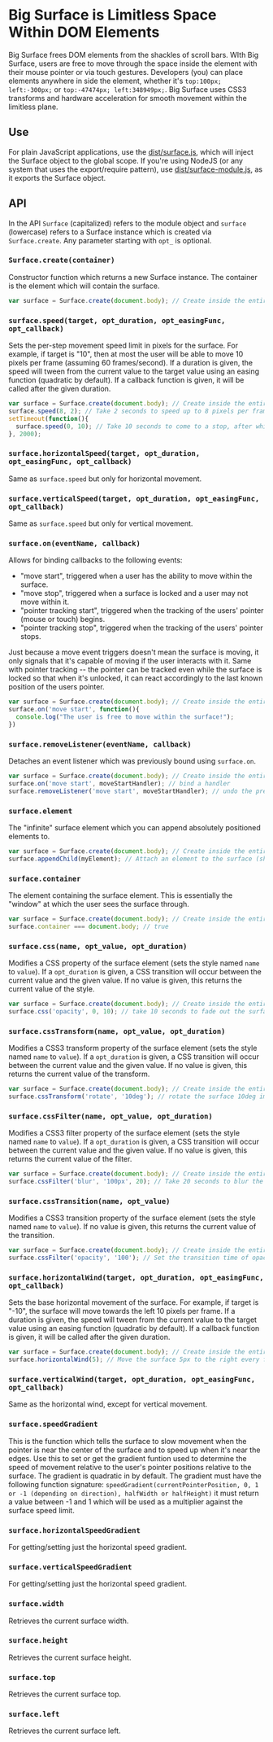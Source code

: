 # Big Surface is Limitless Space Within DOM Elements

Big Surface frees DOM elements from the shackles of scroll bars. WIth Big Surface, users are free to move through 
the space inside the element with their mouse pointer or via touch gestures. Developers (you) can place elements 
anywhere in side the element, whether it's `top:100px; left:-300px;` or `top:-47474px; left:348949px;`. Big Surface 
uses CSS3 transforms and hardware acceleration for smooth movement within the limitless plane.

## Use
For plain JavaScript applications, use the [dist/surface.js](https://raw.github.com/ozanturgut/big-surface/master/dist/surface.js), which will inject the Surface object to the global
scope. If you're using NodeJS (or any system that uses the export/require pattern), use [dist/surface-module.js](https://raw.github.com/ozanturgut/big-surface/master/dist/surface-module.js), 
as it exports the Surface object.

## API
In the API `Surface` (capitalized) refers to the module object and `surface` (lowercase) refers to a 
Surface instance which is created via `Surface.create`. Any parameter starting with `opt_` is optional.

### `Surface.create(container)`
Constructor function which returns a new Surface instance. The container is the element which will contain
the surface.

```javascript
var surface = Surface.create(document.body); // Create inside the entire document body
```

### `surface.speed(target, opt_duration, opt_easingFunc, opt_callback)`
Sets the per-step movement speed limit in pixels for the surface. For example, if target is "10", then at most the
user will be able to move 10 pixels per frame (assuming 60 frames/second). If a duration is given, the speed
will tween from the current value to the target value using an easing function (quadratic by default). If a callback
function is given, it will be called after the given duration.

```javascript
var surface = Surface.create(document.body); // Create inside the entire document body
surface.speed(8, 2); // Take 2 seconds to speed up to 8 pixels per frame in 2 second, this will trigger 'move start'
setTimeout(function(){
  surface.speed(0, 10); // Take 10 seconds to come to a stop, after which the 'move stop' will fire
}, 2000);
```

### `surface.horizontalSpeed(target, opt_duration, opt_easingFunc, opt_callback)`
Same as `surface.speed` but only for horizontal movement.

### `surface.verticalSpeed(target, opt_duration, opt_easingFunc, opt_callback)`
Same as `surface.speed` but only for vertical movement.

### `surface.on(eventName, callback)`
Allows for binding callbacks to the following events:

* "move start", triggered when a user has the ability to move within the surface.
* "move stop", triggered when a surface is locked and a user may not move within it.
* "pointer tracking start", triggered when the tracking of the users' pointer (mouse or touch) begins.
* "pointer tracking stop", triggered when the tracking of the users' pointer stops.

Just because a move event triggers doesn't mean the surface is moving, it only signals that it's capable of moving
if the user interacts with it. Same with pointer tracking -- the pointer can be tracked even while the surface
is locked so that when it's unlocked, it can react accordingly to the last known position of the users pointer.

```javascript
var surface = Surface.create(document.body); // Create inside the entire document body
surface.on('move start', function(){
  console.log("The user is free to move within the surface!");
})
```

### `surface.removeListener(eventName, callback)`
Detaches an event listener which was previously bound using `surface.on`.

```javascript
var surface = Surface.create(document.body); // Create inside the entire document body
surface.on('move start', moveStartHandler); // bind a handler
surface.removeListener('move start', moveStartHandler); // undo the previous line of code
```

### `surface.element`
The "infinite" surface element which you can append absolutely positioned elements to.

```javascript
var surface = Surface.create(document.body); // Create inside the entire document body
surface.appendChild(myElement); // Attach an element to the surface (should be absolutely positioned)
```

### `surface.container`
The element containing the surface element. This is essentially the "window" at which the user sees the surface through.

```javascript
var surface = Surface.create(document.body); // Create inside the entire document body
surface.container === document.body; // true
```

### `surface.css(name, opt_value, opt_duration)`
Modifies a CSS property of the surface element (sets the style named `name` to `value`). If a `opt_duration` is given,
a CSS transition will occur between the current value and the given value. If no value is given, this returns
the current value of the style.

```javascript
var surface = Surface.create(document.body); // Create inside the entire document body
surface.css('opacity', 0, 10); // take 10 seconds to fade out the surface
```

### `surface.cssTransform(name, opt_value, opt_duration)`
Modifies a CSS3 transform property of the surface element (sets the style named `name` to `value`). If a 
`opt_duration` is given, a CSS transition will occur between the current value and the given value. If no 
value is given, this returns the current value of the transform.

```javascript
var surface = Surface.create(document.body); // Create inside the entire document body
surface.cssTransform('rotate', '10deg'); // rotate the surface 10deg immediately
```

### `surface.cssFilter(name, opt_value, opt_duration)`
Modifies a CSS3 filter property of the surface element (sets the style named `name` to `value`). If a 
`opt_duration` is given, a CSS transition will occur between the current value and the given value. If no 
value is given, this returns the current value of the filter.

```javascript
var surface = Surface.create(document.body); // Create inside the entire document body
surface.cssFilter('blur', '100px', 20); // Take 20 seconds to blur the surface at 100px
```

### `surface.cssTransition(name, opt_value)`
Modifies a CSS3 transition property of the surface element (sets the style named `name` to `value`). If no 
value is given, this returns the current value of the transition.

```javascript
var surface = Surface.create(document.body); // Create inside the entire document body
surface.cssFilter('opacity', '100'); // Set the transition time of opacity changes to 100 seconds
```

### `surface.horizontalWind(target, opt_duration, opt_easingFunc, opt_callback)`
Sets the base horizontal movement of the surface. For example, if target is "-10", the surface will move towards the
left 10 pixels per frame. If a duration is given, the speed will tween from the current value to the target value 
using an easing function (quadratic by default). If a callback function is given, it will be called after the 
given duration.

```javascript
var surface = Surface.create(document.body); // Create inside the entire document body
surface.horizontalWind(5); // Move the surface 5px to the right every frame
```

### `surface.verticalWind(target, opt_duration, opt_easingFunc, opt_callback)`
Same as the horizontal wind, except for vertical movement.

### `surface.speedGradient`
This is the function which tells the surface to slow movement when the pointer is near the center of the surface
and to speed up when it's near the edges. Use this to set or get the gradient funtion used to determine the 
speed of movement relative to the user's pointer positions relative to the surface. The gradient is quadratic 
in by default. The gradient must have the following function signature: 
`speedGradient(currentPointerPosition, 0, 1 or -1 (depending on direction), halfWidth or halfHeight)`
it must return a value between -1 and 1 which will be used as a multiplier against the surface speed limit.

### `surface.horizontalSpeedGradient`
For getting/setting just the horizontal speed gradient.

### `surface.verticalSpeedGradient`
For getting/setting just the horizontal speed gradient.

### `surface.width`
Retrieves the current surface width.

### `surface.height`
Retrieves the current surface height.

### `surface.top`
Retrieves the current surface top.

### `surface.left`
Retrieves the current surface left.
